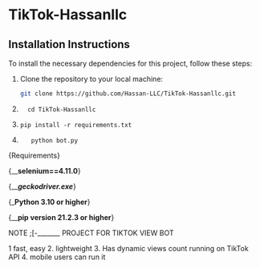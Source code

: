 # TikTok-Hassanllc

## Installation Instructions

To install the necessary dependencies for this project, follow these steps:

1. Clone the repository to your local machine:
   ```bash
   git clone https://github.com/Hassan-LLC/TikTok-Hassanllc.git

2.       cd TikTok-Hassanllc

3.     pip install -r requirements.txt

4.        python bot.py



{Requirements}


{__________selenium==4.11.0________}


{_________geckodriver.exe_______}


{_________Python 3.10 or higher________}



{__________pip version 21.2.3 or higher________}




   NOTE ;[-_______ PROJECT FOR TIKTOK VIEW BOT 

  1    fast, easy
  2.  lightweight
  3.  Has dynamic views count running on TikTok API
  4.  mobile users can run it



